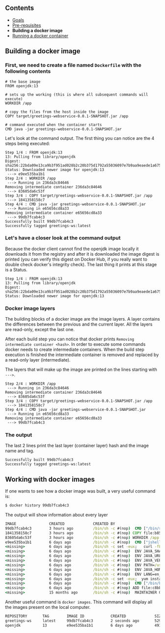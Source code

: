 ## Contents

* <a href="https://workshops.emanuelciuca.com/docker">Goals</a>
* <a href="https://workshops.emanuelciuca.com/docker/pre-requisites">Pre-requisites</a>
* <span>**Building a docker image**</span>
* <a href="https://workshops.emanuelciuca.com/docker/docker-run">Running a docker container</a>

## Building a docker image

### First, we need to create a file named `Dockerfile` with the following contents

```
# the base image
FROM openjdk:13

# sets up the working (this is where all subsequent commands will execute)
WORKDIR /app

# copy the files from the host inside the image
COPY target/greetings-webservice-0.0.1-SNAPSHOT.jar /app

# command executed when the container starts
CMD java -jar greetings-webservice-0.0.1-SNAPSHOT.jar
```

Let's look at the command output. The first thing you can notice are the 4 steps being executed:
```
Step 1/4 : FROM openjdk:13
13: Pulling from library/openjdk
Digest: sha256:22bda09e13ca9b3f951ad028b2c20b375d1792a55036097e7b9aa9eaede1a675
Status: Downloaded newer image for openjdk:13
 ---> e9ee535ba1b1
Step 2/4 : WORKDIR /app
 ---> Running in 236da3c84646
Removing intermediate container 236da3c84646
 ---> 83605da6c53f
Step 3/4 : COPY target/greetings-webservice-0.0.1-SNAPSHOT.jar /app
 ---> 1841358158c7
Step 4/4 : CMD java -jar greetings-webservice-0.0.1-SNAPSHOT.jar
 ---> Running in e65656cd8a33
Removing intermediate container e65656cd8a33
 ---> 99db7fcab4c3
Successfully built 99db7fcab4c3
Successfully tagged greetings-ws:latest
```

### Let's have a closer look at the command output

Because the docker client cannot find the openjdk image locally it downloads it from the registry and after it is downloaded the image digest is printed (you can verify this digest on Docker Hub, if you really want to double check docker's integrity check). The last thing it prints at this stage is a Status.

```
Step 1/4 : FROM openjdk:13
13: Pulling from library/openjdk
Digest: sha256:22bda09e13ca9b3f951ad028b2c20b375d1792a55036097e7b9aa9eaede1a675
Status: Downloaded newer image for openjdk:13
```

### Docker image layers

The building blocks of a docker image are the image layers. A layer contains the differences between the previous and the current layer. All the layers are read-only, except the last one.

After each build step you can notice that docker prints `Removing intermediate container <hash>`. In order to execute some commands docker needs to create intermediate containers. When the build step execution is finished the intermediate container is removed and replaced by a read-only layer (intermediate).

The layers that will make up the image are printed on the lines starting with `--->`.

```
Step 2/4 : WORKDIR /app
 ---> Running in 236da3c84646
Removing intermediate container 236da3c84646
 ---> 83605da6c53f
Step 3/4 : COPY target/greetings-webservice-0.0.1-SNAPSHOT.jar /app
 ---> 1841358158c7
Step 4/4 : CMD java -jar greetings-webservice-0.0.1-SNAPSHOT.jar
 ---> Running in e65656cd8a33
Removing intermediate container e65656cd8a33
 ---> 99db7fcab4c3
```

### The output

The last 2 lines print the last layer (container layer) hash and the image name and tag.

```
Successfully built 99db7fcab4c3
Successfully tagged greetings-ws:latest
```

## Working with docker images

If one wants to see how a docker image was built, a very useful command is:

```cmd
$ docker history 99db7fcab4c3
```

The output will show information about every layer

```cmd
IMAGE               CREATED             CREATED BY                                      SIZE                COMMENT
99db7fcab4c3        3 hours ago         /bin/sh -c #(nop)  CMD ["/bin/sh" "-c" "java…   0B                  
1841358158c7        3 hours ago         /bin/sh -c #(nop) COPY file:b852d9538176de45…   38.7MB              
83605da6c53f        3 hours ago         /bin/sh -c #(nop) WORKDIR /app                  0B                  
e9ee535ba1b1        6 days ago          /bin/sh -c #(nop)  CMD ["jshell"]               0B                  
<missing>           6 days ago          /bin/sh -c set -eux;   curl -fL -o /openjdk.…   330MB               
<missing>           6 days ago          /bin/sh -c #(nop)  ENV JAVA_SHA256=2e0171654…   0B                  
<missing>           6 days ago          /bin/sh -c #(nop)  ENV JAVA_URL=https://down…   0B                  
<missing>           6 days ago          /bin/sh -c #(nop)  ENV JAVA_VERSION=13.0.1      0B                  
<missing>           6 days ago          /bin/sh -c #(nop)  ENV PATH=/usr/java/openjd…   0B                  
<missing>           6 days ago          /bin/sh -c #(nop)  ENV JAVA_HOME=/usr/java/o…   0B                  
<missing>           6 days ago          /bin/sh -c #(nop)  ENV LANG=en_US.UTF-8         0B                  
<missing>           6 days ago          /bin/sh -c set -eux;  yum install -y   gzip …   42.2MB              
<missing>           6 days ago          /bin/sh -c #(nop)  CMD ["/bin/bash"]            0B                  
<missing>           6 days ago          /bin/sh -c #(nop) ADD file:c8bbabb7270612c9e…   118MB               
<missing>           15 months ago       /bin/sh -c #(nop)  MAINTAINER Oracle Linux P…   0B 
```

Another useful command is `docker images`. This command will display all the images present on the local computer.

```cmd
REPOSITORY       TAG        IMAGE ID            CREATED             SIZE
greetings-ws     latest     99db7fcab4c3        2 seconds ago       529MB
openjdk          13         e9ee535ba1b1        6 days ago          491MB
```
